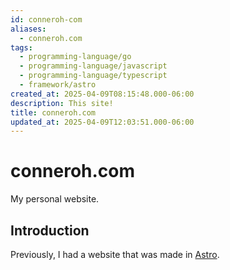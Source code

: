 ```yaml
---
id: conneroh-com
aliases:
  - conneroh.com
tags:
  - programming-language/go
  - programming-language/javascript
  - programming-language/typescript
  - framework/astro
created_at: 2025-04-09T08:15:48.000-06:00
description: This site!
title: conneroh.com
updated_at: 2025-04-09T12:03:51.000-06:00
---
```


# conneroh.com

My personal website.


## Introduction

Previously, I had a website that was made in [Astro](https://astro.build/).
